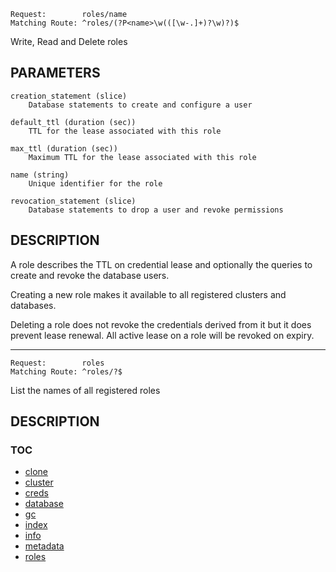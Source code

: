     Request:        roles/name
    Matching Route: ^roles/(?P<name>\w(([\w-.]+)?\w)?)$

Write, Read and Delete roles

## PARAMETERS

    creation_statement (slice)
        Database statements to create and configure a user

    default_ttl (duration (sec))
        TTL for the lease associated with this role

    max_ttl (duration (sec))
        Maximum TTL for the lease associated with this role

    name (string)
        Unique identifier for the role

    revocation_statement (slice)
        Database statements to drop a user and revoke permissions

## DESCRIPTION

A role describes the TTL on credential lease and optionally the queries to create
and revoke the database users.

Creating a new role makes it available to all registered clusters and databases.

Deleting a role does not revoke the credentials derived from it but it does prevent
lease renewal. All active lease on a role will be revoked on expiry.

---

    Request:        roles
    Matching Route: ^roles/?$

List the names of all registered roles


## DESCRIPTION

<no description>


### TOC

 - [clone](./clone.md)
 - [cluster](./cluster.md)
 - [creds](./creds.md)
 - [database](./database.md)
 - [gc](./gc.md)
 - [index](./index.md)
 - [info](./info.md)
 - [metadata](./metadata.md)
 - [roles](./roles.md)

